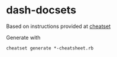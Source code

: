 # dash-docsets

Based on instructions provided at [cheatset](https://github.com/Kapeli/cheatset)

Generate with
```
cheatset generate *-cheatsheet.rb
```
